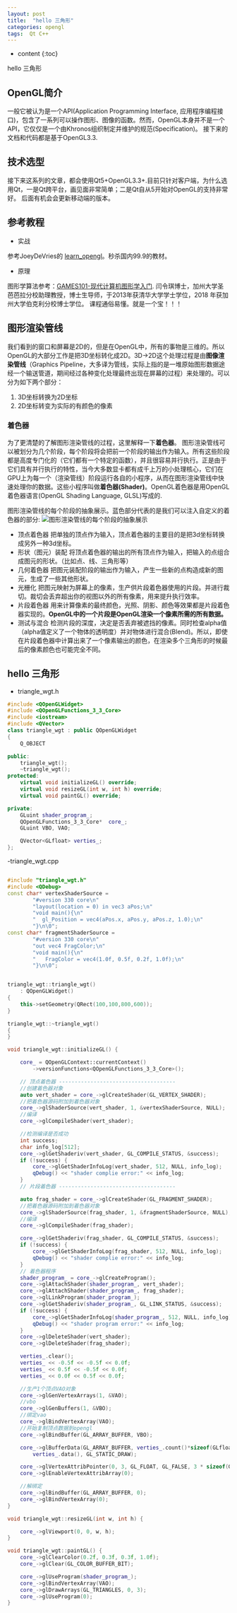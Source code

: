```yaml
---
layout: post
title:  "hello 三角形"
categories: opengl
tags:  Qt C++
---
```


* content
{:toc}

hello 三角形

<!--excerpt-->
## OpenGL简介
一般它被认为是一个API(Application Programming Interface, 应用程序编程接口)，包含了一系列可以操作图形、图像的函数。然而，OpenGL本身并不是一个API，它仅仅是一个由Khronos组织制定并维护的规范(Specification)。
接下来的文档和代码都是基于OpenGL3.3.

## 技术选型
接下来这系列的文章，都会使用Qt5+OpenGL3.3+.目前只针对客户端，为什么选用Qt，一是Qt跨平台，画见面非常简单；二是Qt自从5开始对OpenGL的支持非常好。
后面有机会会更新移动端的版本。

## 参考教程

- 实战

参考JoeyDeVries的
[learn_opengl](https://learnopengl-cn.github.io/01%20Getting%20started/01%20OpenGL/)。秒杀国内99.9的教材。

- 原理

图形学算法参考：[GAMES101-现代计算机图形学入门](https://www.bilibili.com/video/BV1X7411F744?p=13).
闫令琪博士，加州大学圣芭芭拉分校助理教授，博士生导师，于2013年获清华大学学士学位，2018 年获加州大学伯克利分校博士学位。
课程通俗易懂。就是一个宝！！！



## 图形渲染管线
我们看到的窗口和屏幕是2D的，但是在OpenGL中，所有的事物是三维的。所以OpenGL的大部分工作是把3D坐标转化成2D。3D->2D这个处理过程是由**图像渲染管线**（Graphics Pipeline，大多译为管线，实际上指的是一堆原始图形数据途经一个输送管道，期间经过各种变化处理最终出现在屏幕的过程）来处理的。可以分为如下两个部分：

1. 3D坐标转换为2D坐标
2. 2D坐标转变为实际的有颜色的像素

### 着色器
为了更清楚的了解图形渲染管线的过程，这里解释一下**着色器**。
图形渲染管线可以被划分为几个阶段，每个阶段将会把前一个阶段的输出作为输入。所有这些阶段都是高度专门化的（它们都有一个特定的函数），并且很容易并行执行。正是由于它们具有并行执行的特性，当今大多数显卡都有成千上万的小处理核心，它们在GPU上为每一个（渲染管线）阶段运行各自的小程序，从而在图形渲染管线中快速处理你的数据。这些小程序叫做**着色器(Shader)**。OpenGL着色器是用OpenGL着色器语言(OpenGL Shading Language, GLSL)写成的.

图形渲染管线的每个阶段的抽象展示。蓝色部分代表的是我们可以注入自定义的着色器的部分:
![图形渲染管线的每个阶段的抽象展示](https://learnopengl-cn.github.io/img/01/04/pipeline.png)

- 顶点着色器
把单独的顶点作为输入，顶点着色器的主要目的是把3d坐标转换成另外一种3d坐标。
- 形状（图元）装配
将顶点着色器的输出的所有顶点作为输入，把输入的点组合成图元的形状。（比如点、线、三角形等）
- 几何着色器
把图元装配阶段的输出作为输入，产生一些新的点构造成新的图元，生成了一些其他形状。
- 光栅化
把图元映射为屏幕上的像素，生产供片段着色器使用的片段。并进行裁切。裁切会丢弃超出你的视图以外的所有像素，用来提升执行效率。
- 片段着色器
用来计算像素的最终颜色，光照、阴影、颜色等效果都是片段着色器实现的。**OpenGL中的一个片段是OpenGL渲染一个像素所需的所有数据。**
- 测试与混合
检测片段的深度，决定是否丢弃被遮挡的像素。同时检查alpha值（alpha值定义了一个物体的透明度）并对物体进行混合(Blend)。所以，即使在片段着色器中计算出来了一个像素输出的颜色，在渲染多个三角形的时候最后的像素颜色也可能完全不同。

## hello 三角形

- triangle_wgt.h

```cpp
#include <QOpenGLWidget>
#include <QOpenGLFunctions_3_3_Core>
#include <iostream>
#include <QVector>
class triangle_wgt : public QOpenGLWidget
{
	Q_OBJECT

public:
	triangle_wgt();
	~triangle_wgt();
protected:
	virtual void initializeGL() override;
	virtual void resizeGL(int w, int h) override;
	virtual void paintGL() override;

private:
	GLuint shader_program_;
	QOpenGLFunctions_3_3_Core*  core_;
	GLuint VBO, VAO;

	QVector<GLfloat> verties_;
};
```
-triangle_wgt.cpp

```cpp

#include "triangle_wgt.h"
#include <QDebug>
const char* vertexShaderSource = 
		"#version 330 core\n"
		"layout(location = 0) in vec3 aPos;\n"
		"void main(){\n"
		"  gl_Position = vec4(aPos.x, aPos.y, aPos.z, 1.0);\n"
		"}\n\0";
const char* fragmentShaderSource =
		"#version 330 core\n"
		"out vec4 FragColor;\n"
		"void main(){\n"
		"   FragColor = vec4(1.0f, 0.5f, 0.2f, 1.0f);\n"
		"}\n\0";


triangle_wgt::triangle_wgt()
	: QOpenGLWidget()
{
	this->setGeometry(QRect(100,100,800,600));
}

triangle_wgt::~triangle_wgt()
{
}

void triangle_wgt::initializeGL() {

	core_ = QOpenGLContext::currentContext()
		->versionFunctions<QOpenGLFunctions_3_3_Core>();

	// 顶点着色器 -------------------------------------
	//创建着色器对象
	auto vert_shader = core_->glCreateShader(GL_VERTEX_SHADER);
	//把着色器源码附加到着色器对象
	core_->glShaderSource(vert_shader, 1, &vertexShaderSource, NULL);
	//编译
	core_->glCompileShader(vert_shader);

	//检测编译是否成功
	int success;
	char info_log[512];
	core_->glGetShaderiv(vert_shader, GL_COMPILE_STATUS, &success);
	if (!success) {
		core_->glGetShaderInfoLog(vert_shader, 512, NULL, info_log);
		qDebug() << "shader complie error:" << info_log;
	}
	// 片段着色器 -------------------------------------

	auto frag_shader = core_->glCreateShader(GL_FRAGMENT_SHADER);
	//把着色器源码附加到着色器对象
	core_->glShaderSource(frag_shader, 1, &fragmentShaderSource, NULL);
	//编译
	core_->glCompileShader(frag_shader);

	core_->glGetShaderiv(frag_shader, GL_COMPILE_STATUS, &success);
	if (!success) {
		core_->glGetShaderInfoLog(frag_shader, 512, NULL, info_log);
		qDebug() << "shader complie error:" << info_log;
	}
	// 着色器程序
	shader_program_ = core_->glCreateProgram();
	core_->glAttachShader(shader_program_, vert_shader);
	core_->glAttachShader(shader_program_, frag_shader);
	core_->glLinkProgram(shader_program_);
	core_->glGetShaderiv(shader_program_, GL_LINK_STATUS, &success);
	if (!success) {
		core_->glGetShaderInfoLog(shader_program_, 512, NULL, info_log);
		qDebug() << "shader program error:" << info_log;
	}
	core_->glDeleteShader(vert_shader);
	core_->glDeleteShader(frag_shader);

	verties_.clear();
	verties_ << -0.5f << -0.5f << 0.0f;
	verties_ << 0.5f << -0.5f << 0.0f;
	verties_ << 0.0f << 0.5f << 0.0f;

	//生产1个顶点VAO对象
	core_->glGenVertexArrays(1, &VAO);
	//vbo
	core_->glGenBuffers(1, &VBO);
	//绑定vao
	core_->glBindVertexArray(VAO);
	//开始复制顶点数据到opengl
	core_->glBindBuffer(GL_ARRAY_BUFFER, VBO);

	core_->glBufferData(GL_ARRAY_BUFFER, verties_.count()*sizeof(GLfloat),
		verties_.data(), GL_STATIC_DRAW);

	core_->glVertexAttribPointer(0, 3, GL_FLOAT, GL_FALSE, 3 * sizeof(GLfloat), (void*)0);
	core_->glEnableVertexAttribArray(0);

	//解绑定
	core_->glBindBuffer(GL_ARRAY_BUFFER, 0);
	core_->glBindVertexArray(0);
}

void triangle_wgt::resizeGL(int w, int h) {

	core_->glViewport(0, 0, w, h);
}

void triangle_wgt::paintGL() {
	core_->glClearColor(0.2f, 0.3f, 0.3f, 1.0f);
	core_->glClear(GL_COLOR_BUFFER_BIT);

	core_->glUseProgram(shader_program_);
	core_->glBindVertexArray(VAO);
	core_->glDrawArrays(GL_TRIANGLES, 0, 3);
	core_->glUseProgram(0);
}
```